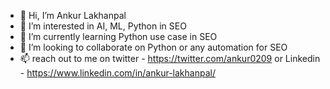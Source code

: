 - 👋 Hi, I’m Ankur Lakhanpal
- 👀 I’m interested in AI, ML, Python in SEO
- 🌱 I’m currently learning Python use case in SEO
- 💞️ I’m looking to collaborate on Python or any automation for SEO
- 📫 reach out to me on twitter - https://twitter.com/ankur0209 or Linkedin - https://www.linkedin.com/in/ankur-lakhanpal/

<!---
a-lakhanpal/a-lakhanpal is a ✨ special ✨ repository because its `README.md` (this file) appears on your GitHub profile.
You can click the Preview link to take a look at your changes.
--->
